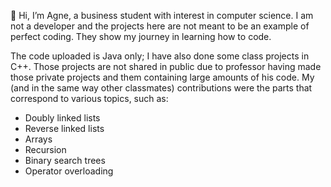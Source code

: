 👋 Hi, I’m Agne, a business student with interest in computer science.
I am not a developer and the projects here are not meant to be an 
example of perfect coding. They show my journey in learning how to
code.

The code uploaded is Java only; I have also done some class projects 
in C++. Those projects are not shared in public due to professor
having made those private projects and them containing large amounts
of his code. My (and in the same way other classmates) contributions
were the parts that correspond to various topics, such as:
- Doubly linked lists
- Reverse linked lists
- Arrays
- Recursion
- Binary search trees
- Operator overloading

